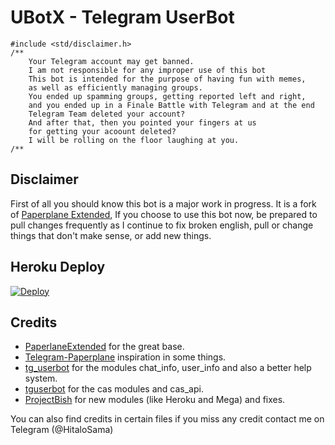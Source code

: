 # UBotX - Telegram UserBot

```
#include <std/disclaimer.h>
/**
    Your Telegram account may get banned.
    I am not responsible for any improper use of this bot
    This bot is intended for the purpose of having fun with memes,
    as well as efficiently managing groups.
    You ended up spamming groups, getting reported left and right,
    and you ended up in a Finale Battle with Telegram and at the end
    Telegram Team deleted your account?
    And after that, then you pointed your fingers at us
    for getting your acoount deleted?
    I will be rolling on the floor laughing at you.
/**
```

## Disclaimer

First of all you should know this bot is a major work in progress. It is a fork of [Paperplane Extended](https://github.com/AvinashReddy3108/PaperplaneExtended), If you choose to use this bot now, be prepared to pull changes frequently as I continue to fix broken english, pull or change things that don't make sense, or add new things.

## Heroku Deploy

[![Deploy](https://www.herokucdn.com/deploy/button.svg)](https://heroku.com/deploy?template=https://github.com/HitaloSama/TG-UBotX)

## Credits

* [PaperlaneExtended](https://github.com/AvinashReddy3108/PaperplaneExtended) for the great base.
* [Telegram-Paperplane](https://github.com/RaphielGang/Telegram-UserBot) inspiration in some things.
* [tg_userbot](https://github.com/watzon/tg_userbot) for the modules chat_info, user_info and also a better help system.
* [tguserbot](https://github.com/nunopenim/tguserbot) for the cas modules and cas_api.
* [ProjectBish](https://github.com/adekmaulana/ProjectBish) for new modules (like Heroku and Mega) and fixes.

You can also find credits in certain files if you miss any credit contact me on Telegram (@HitaloSama)
